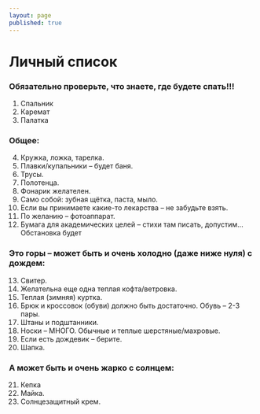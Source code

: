 ```yaml
---
layout: page
published: true
---
```


# Личный список

### Обязательно проверьте, что знаете, где будете спать!!!

1. Спальник
2. Каремат
3. Палатка
### Общее:
4. Кружка, ложка, тарелка.
5. Плавки/купальники – будет баня.
6. Трусы.
7. Полотенца.
8. Фонарик желателен.
9. Само собой: зубная щётка, паста, мыло.
10. Если вы принимаете какие-то лекарства – не забудьте взять.
11. По желанию – фотоаппарат.
12. Бумага для академических целей – стихи там писать, допустим… Обстановка будет
### Это горы – может быть и очень холодно (даже ниже нуля) с дождем:
13. Свитер.
14. Желательна еще одна теплая кофта/ветровка.
15. Теплая (зимняя) куртка.
16. Брюк и кроссовок (обуви) должно быть достаточно. Обувь – 2-3 пары.  
17. Штаны и подштанники.
18. Носки – МНОГО. Обычные и теплые шерстяные/махровые.
19. Если есть дождевик – берите.
20. Шапка.
### А может быть и очень жарко с солнцем:
21. Кепка
22. Майка.
23. Солнцезащитный крем.
